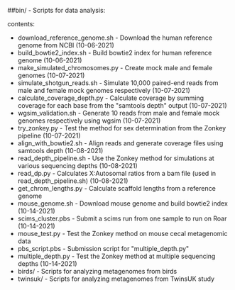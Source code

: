 ##bin/ - Scripts for data analysis:

contents:
- download_reference_genome.sh - Download the human reference genome from NCBI (10-06-2021)
- build_bowtie2_index.sh - Build bowtie2 index for human reference genome (10-06-2021)
- make_simulated_chromosomes.py - Create mock male and female genomes (10-07-2021)
- simulate_shotgun_reads.sh - Simulate 10,000 paired-end reads from male and female mock genomes respectively (10-07-2021)
- calculate_coverage_depth.py - Calculate coverage by summing coverage for each 
base from the "samtools depth" output (10-07-2021)
- wgsim_validation.sh - Generate 10 reads from male and female mock genomes respectively using wgsim (10-07-2021)
- try_zonkey.py - Test the method for sex determination from the Zonkey pipeline (10-07-2021)
- align_with_bowtie2.sh - Align reads and generate coverage files using samtools depth (10-08-2021)
- read_depth_pipeline.sh - Use the Zonkey method for simulations at various sequencing depths (10-08-2021)
- read_dp.py - Calculates X:Autosomal ratios from a bam file (used in read_depth_pipeline.sh) (10-08-2021)
- get_chrom_lengths.py - Calculate scaffold lengths from a reference genome
- mouse_genome.sh -  Download mouse genome and build bowtie2 index (10-14-2021)
- scims_cluster.pbs - Submit a scims run from one sample to run on Roar (10-14-2021)
- mouse_test.py - Test the Zonkey method on mouse cecal metagenomic data
- pbs_script.pbs - Submission script for "multiple_depth.py"
- multiple_depth.py - Test the Zonkey method at multiple sequencing depths (10-14-2021)
- birds/ - Scripts for analyzing metagenomes from birds 
- twinsuk/ - Scripts for analyzing metagenomes from TwinsUK study